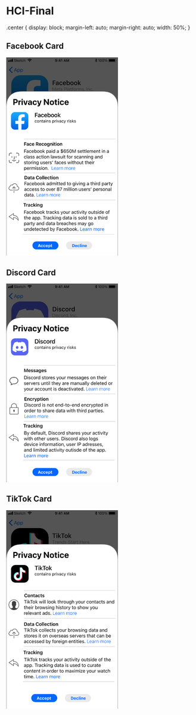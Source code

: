 # HCI-Final

.center {
  display: block;
  margin-left: auto;
  margin-right: auto;
  width: 50%;
}

## Facebook Card
<img src="Facebook-Card.png" alt="FB" width="300" class="center"/>

## Discord Card
<img src="Discord-Card.png" alt="Discord" width="300" class="center"/>

## TikTok Card
<img src="TikTok-Card.png" alt="TT" width="300" class="center"/>

